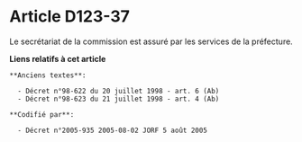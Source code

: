 # Article D123-37

Le secrétariat de la commission est assuré par les services de la préfecture.

**Liens relatifs à cet article**

	**Anciens textes**:

	  - Décret n°98-622 du 20 juillet 1998 - art. 6 (Ab)
	  - Décret n°98-623 du 21 juillet 1998 - art. 4 (Ab)

	**Codifié par**:

	  - Décret n°2005-935 2005-08-02 JORF 5 août 2005

